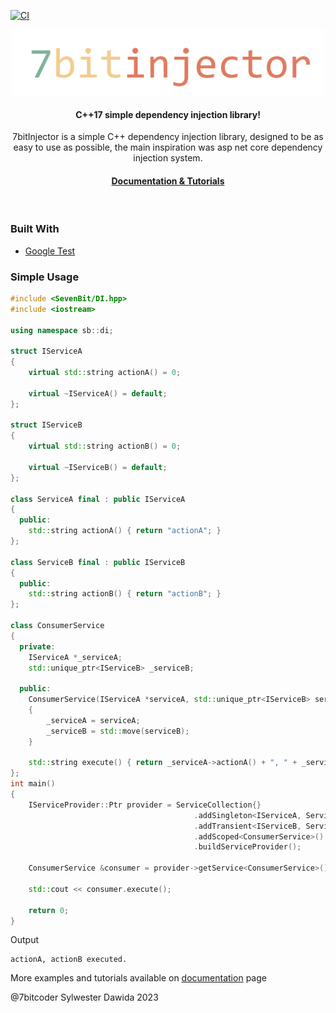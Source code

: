 [![CI](https://github.com/7bitcoder/7bitinjector/actions/workflows/CI.yml/badge.svg?branch=master)](https://github.com/7bitcoder/7bitinjector/actions/workflows/CI.ym)
<div align="center">

  <img src="Docs/_static/7bitInjector-logo.svg" alt="logo" width="500" height="auto" />

  <h4>
    C++17 simple dependency injection library!
  </h4>

  <p>
    7bitInjector is a simple C++ dependency injection library, designed to be as easy to use as possible, the main inspiration was asp net core dependency injection system. 
  </p>
   
<h4>
    <a href="#">Documentation & Tutorials</a>
</div>

<br />

### Built With

* [Google Test](https://github.com/google/googletest)
  
### Simple Usage


```cpp
#include <SevenBit/DI.hpp>
#include <iostream>

using namespace sb::di;

struct IServiceA
{
    virtual std::string actionA() = 0;

    virtual ~IServiceA() = default;
};

struct IServiceB
{
    virtual std::string actionB() = 0;

    virtual ~IServiceB() = default;
};

class ServiceA final : public IServiceA
{
  public:
    std::string actionA() { return "actionA"; }
};

class ServiceB final : public IServiceB
{
  public:
    std::string actionB() { return "actionB"; }
};

class ConsumerService
{
  private:
    IServiceA *_serviceA;
    std::unique_ptr<IServiceB> _serviceB;

  public:
    ConsumerService(IServiceA *serviceA, std::unique_ptr<IServiceB> serviceB)
    {
        _serviceA = serviceA;
        _serviceB = std::move(serviceB);
    }

    std::string execute() { return _serviceA->actionA() + ", " + _serviceB->actionB() + " executed."; }
};
int main()
{
    IServiceProvider::Ptr provider = ServiceCollection{}
                                         .addSingleton<IServiceA, ServiceA>()
                                         .addTransient<IServiceB, ServiceB>()
                                         .addScoped<ConsumerService>()
                                         .buildServiceProvider();

    ConsumerService &consumer = provider->getService<ConsumerService>();

    std::cout << consumer.execute();

    return 0;
}
```
Output

```console
actionA, actionB executed.
```

More examples and tutorials available on  [documentation](#) page

@7bitcoder Sylwester Dawida 2023

